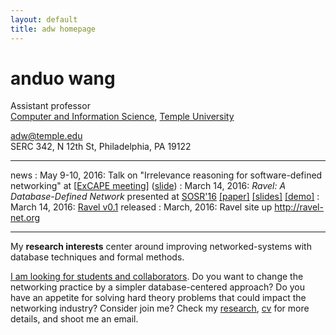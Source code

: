 ```yaml
---
layout: default
title: adw homepage
---
```


# anduo wang

<!-- <img class="fblogo" border="0" src="{{site.url}}/img/aw.jpg" height="200"> -->

<!-- <adw@illinois.edu> <br> --> 

Assistant professor <br> 
[Computer and Information Science](http://www.temple.edu/cis/ "Title"), [Temple University](http://www.temple.edu/ "Title")

<adw@temple.edu><br>
SERC 342, N 12th St, Philadelphia, PA 19122
<!-- <br> -->
<!-- (old site  <http://adw.web.engr.illinois.edu>) -->

----

news
: May 9-10, 2016: Talk on "Irrelevance reasoning for software-defined networking" at [[ExCAPE meeting](https://excape.cis.upenn.edu/Penn_meetingMay15.html)] ([slide](docs/excape-PI-16.pdf))
: March 14, 2016: _Ravel: A Database-Defined Network_ presented at [SOSR'16](http://conferences.sigcomm.org/sosr/2016/) [[paper]](docs/sosr16.pdf) [[slides]](docs/SOSR16slide2.pdf) [[demo]](docs/demo.mp4)
: March 14, 2016: [Ravel v0.1](https://github.com/ravel-net/ravel/releases/tag/v0.1) released
: March, 2016: Ravel site up <http://ravel-net.org>

----

<!-- My research  centers around designing and building manageable (network) systems that leverage and re-ignite interests in database and formal methods. -->
My **research interests** center around improving networked-systems with database techniques and formal methods.

<u>I am looking for students and collaborators</u>. Do you want to change the networking practice by a simpler database-centered approach? Do you have an appetite for solving hard theory problems that could impact the networking industry? Consider join me? Check my [research]({{site.url}}/research.html), [cv]({{site.url}}/pdf/cv_anduo.pdf) for more details, and shoot me an email.
